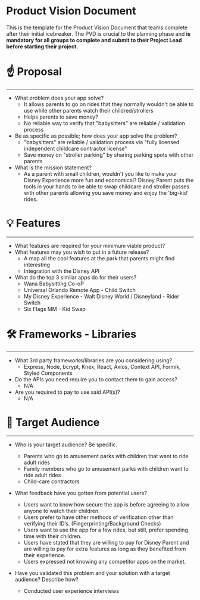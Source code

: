 # Product Vision Document

This is the template for the Product Vision Document that teams complete after their initial icebreaker. The PVD is crucial to the planning phase and **is mandatory for all groups to complete and submit to their Project Lead before starting their project.**

# ☝️ Proposal

---

- What problem does your app solve?
  - It allows parents to go on rides that they normally wouldn't be able to use while other parents watch their childred/strollers
  - Helps parents to save money?
  - No reliable way to verify that "babysitters" are reliable / validation process
- Be as specific as possible; how does your app solve the problem?
  - "babysitters" are reliable / validation process via "fully licensed independent childcare contractor license"
  - Save money on "stroller parking" by sharing parking spots with other parents
- What is the mission statement?
  - As a parent with small children, wouldn't you like to make your Disney Experience more fun and economical? Disney Parent puts the tools in your hands to be able to swap childcare and stroller passes with other parents allowing you save money and enjoy the 'big-kid' rides.

# 💡 Features

---

- What features are required for your minimum viable product?
- What features may you wish to put in a future release?
  - A map all the cool features at the park that parents might find interesting
  - Integration with the Disney API
- What do the top 3 similar apps do for their users?
  - Wana Babysitting Co-oP
  - Universal Orlando Remote App - Child Switch
  - My Disney Experience - Walt Disney World / Disneyland - Rider Switch
  - Six Flags MM - Kid Swap

# 🛠 Frameworks - Libraries

---

- What 3rd party frameworks/libraries are you considering using?
  - Express, Node, bcrypt, Knex, React, Axios, Context API, Formik, Styled Components
- Do the APIs you need require you to contact them to gain access?
  - N/A
- Are you required to pay to use said API(s)?
  - N/A

# 🎯 Target Audience

---

- Who is your target audience? Be specific.

  - Parents who go to amusement parks with children that want to ride adult rides
  - Family members who go to amusement parks with children want to ride adult rides
  - Child-care contractors

- What feedback have you gotten from potential users?
  - Users want to know how secure the app is before agreeing to allow anyone to watch their children.
  - Users prefer to have other methods of verification other than verifying their ID’s. (Fingerprinting/Background Checks)
  - Users want to use the app for a few rides, but still, prefer spending time with their children.
  - Users have stated that they are willing to pay for Disney Parent and are willing to pay for extra features as long as they benefited from their experience. 
  - Users expressed not knowing any competitor apps on the market. 


- Have you validated this problem and your solution with a target audience? Describe how?
  - Conducted user experience interviews

